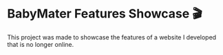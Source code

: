 # BabyMater Features Showcase 🎬

This project was made to showcase the features of a website I developed that is no longer online.

